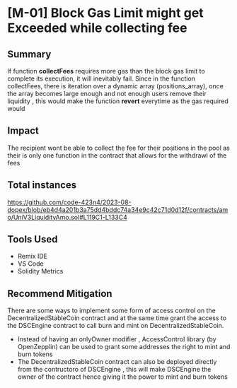 # [M-01] Block Gas Limit might get Exceeded while collecting fee  

## Summary

If function **collectFees** requires more gas than the block gas limit to complete its execution, it will inevitably fail. Since in the function collectFees, there is iteration over a dynamic array (positions_array), once the array becomes large enough and not enough users remove their liquidity , this would make the function **revert** everytime as the gas required would 

## Impact
The recipient wont be able to collect the fee for their positions in the pool as their is only one function in the contract that allows for the withdrawl of the fees 

## Total instances 
https://github.com/code-423n4/2023-08-dopex/blob/eb4d4a201b3a75dd4bddc74a34e9c42c71d0d12f/contracts/amo/UniV3LiquidityAmo.sol#L119C1-L133C4

## Tools Used 

- Remix IDE 
- VS Code 
- Solidity Metrics 

## Recommend Mitigation

There are some ways to implement some form of access control on the DecentralizedStableCoin contract and at the same time grant the access to the DSCEngine contract to call burn and mint on DecentralizedStableCoin. 

- Instead of having an onlyOwner modifier , AccessControl library (by OpenZepplin) can be used to grant some addresses the right to mint and burn tokens 
- The DecentralizedStableCoin contract can also be deployed directly from the contructoro of DSCEngine , this will make DSCEngine the owner of the contract hence giving it the power to mint and burn tokens 